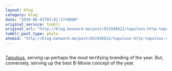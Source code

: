 ```yaml
---
layout: blog
category: blog
date: "2010-06-01T03:01:17+0000"
original_service: tumblr
original_url: "http://blog.benward.me/post/651936622/tapulous-http-tapulous-com-jbr-serving-up"
tumblr_post_type: photo
atomid: "http://blog.benward.me/post/651936622/tapulous-http-tapulous-com-jbr-serving-up"
---
```

<figure class="photo">
  <img src="http://benward.me/res/tumblr/media/651936622/0.jpg" alt="">
</figure>

[Tapulous](http://tapulous.com/jbr/), serving up perhaps the most terrifying branding of the year. But, conversely, serving up the best B-Movie concept of the year.